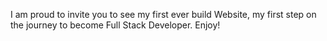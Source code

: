 
I am proud to invite you to see my first ever build Website, my first step on the journey to become Full Stack Developer. Enjoy!

